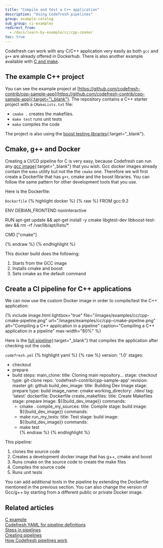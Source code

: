 ```yaml
---
title: "Compile and test a C++ application"
description: "Using Codefresh pipelines"
group: example-catalog
sub_group: ci-examples
redirect_from:
  - /docs/learn-by-example/cc/cpp-cmake/
toc: true
---
```


Codefresh can work with any C/C++ application very easily as both `gcc` and `g++` are already offered in Dockerhub. There is also another example available with [C and make]({{site.baseurl}}/docs/example-catalog/ci-examples/c-make).

## The example C++ project

You can see the example project at [https://github.com/codefresh-contrib/cpp-sample-app](https://github.com/codefresh-contrib/cpp-sample-app){:target="\_blank"}. The repository contains a C++ starter project with a `CMakeLists.txt` file:

* `cmake .` creates the makefiles.
* `make test` runs unit tests
* `make` compiles the code

The project is also using the [boost testing libraries](https://www.boost.org/){:target="\_blank"}.

## Cmake, g++ and Docker 

Creating a CI/CD pipeline for C is very easy, because Codefresh can run any [gcc image](https://hub.docker.com/_/gcc/){:target="\_blank"} that you wish. Gcc docker images already contain the `make` utility but not the the `cmake` one. Therefore we will first create a Dockerfile that has `g++`, cmake and the boost libraries. You can follow the same pattern for other development tools that you use.


Here is the Dockerfile:

 `Dockerfile`
{% highlight docker %}
{% raw %}
FROM gcc:9.2

ENV DEBIAN_FRONTEND noninteractive

RUN apt-get update && apt-get install -y cmake libgtest-dev libboost-test-dev && rm -rf /var/lib/apt/lists/* 

CMD ["cmake"]

{% endraw %}
{% endhighlight %}

This docker build does the following:

1. Starts from the GCC image
1. Installs cmake and boost
1. Sets cmake as the default command

## Create a CI pipeline for C++ applications

We can now use the custom Docker image in order to compile/test the C++ application:

{% include image.html 
lightbox="true" 
file="/images/examples/cc/cpp-cmake-pipeline.png" 
url="/images/examples/cc/cpp-cmake-pipeline.png" 
alt="Compiling a C++ application in a pipeline"
caption="Compiling a C++ application in a pipeline"
max-width="80%" 
%}

Here is the [full pipeline](https://github.com/codefresh-contrib/cpp-sample-app/blob/master/codefresh.yml){:target="\_blank"} that compiles the application after checking out the code.

 `codefresh.yml`
{% highlight yaml %}
{% raw %}
version: '1.0'
stages:
  - checkout
  - prepare
  - build
steps:
  main_clone:
    title: Cloning main repository...
    stage: checkout
    type: git-clone
    repo: 'codefresh-contrib/cpp-sample-app'
    revision: master
    git: github
  build_dev_image:
    title: Building Dev Image
    stage: prepare
    type: build
    image_name: cmake
    working_directory: ./dev/
    tag: 'latest'
    dockerfile: Dockerfile
  create_makefiles:
    title: Create Makefiles
    stage: prepare
    image: ${{build_dev_image}}
    commands:
      - cmake .
  compile_my_sources:
    title: Compile
    stage: build
    image: ${{build_dev_image}}
    commands:
      - make
  run_my_tests:
    title: Test
    stage: build
    image: ${{build_dev_image}}
    commands:
      - make test     
{% endraw %}
{% endhighlight %}

This pipeline:

1. clones the source code
1. Creates a development docker image that has g++, cmake and boost
1. Runs cmake on the source code to create the make files
1. Compiles the source code
1. Runs unit tests

You can add additional tools in the pipeline by extending the Dockerfile mentioned in the previous section. You can also
change the version of Gcc/g++ by starting from a different public or private Docker image.


## Related articles
[C example]({{site.baseurl}}/docs/example-catalog/ci-examples/c-make/)  
[Codefresh YAML for pipeline definitions]({{site.baseurl}}/docs/pipelines/what-is-the-codefresh-yaml/)  
[Steps in pipelines]({{site.baseurl}}/docs/pipelines/steps/)  
[Creating pipelines]({{site.baseurl}}/docs/pipelines/pipelines/)  
[How Codefresh pipelines work]({{site.baseurl}}/docs/pipelines/introduction-to-codefresh-pipelines/)  